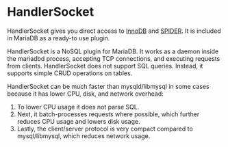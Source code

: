 # HandlerSocket

HandlerSocket gives you direct access to [InnoDB](../../../../security/securing-mariadb/securing-mariadb-encryption/encryption-data-at-rest-encryption/innodb-encryption/innodb-encryption-troubleshooting.md) and [SPIDER](../../../../server-usage/replication-cluster-multi-master/optimization-and-tuning/system-variables/spider-status-variables.md). It is included in MariaDB as a ready-to use plugin.

HandlerSocket is a NoSQL plugin for MariaDB. It works as a daemon inside the mariadbd process, accepting TCP connections, and executing requests from clients. HandlerSocket does not support SQL queries. Instead, it supports simple CRUD operations on tables.

HandlerSocket can be much faster than mysqld/libmysql in some cases because it has lower CPU, disk, and network overhead:
1. To lower CPU usage it does not parse SQL.
1. Next, it batch-processes requests where possible, which further reduces CPU usage and lowers disk usage.
1. Lastly, the client/server protocol is very compact compared to mysql/libmysql, which reduces network usage.
